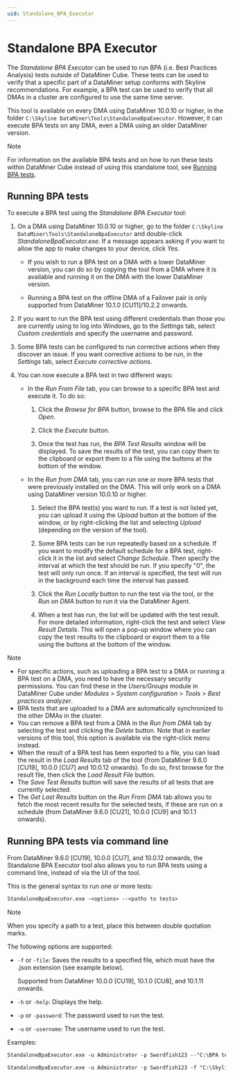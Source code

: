 ```yaml
---
uid: Standalone_BPA_Executor
---
```


# Standalone BPA Executor

The *Standalone BPA Executor* can be used to run BPA (i.e. Best Practices Analysis) tests outside of DataMiner Cube. These tests can be used to verify that a specific part of a DataMiner setup conforms with Skyline recommendations. For example, a BPA test can be used to verify that all DMAs in a cluster are configured to use the same time server.

This tool is available on every DMA using DataMiner 10.0.10 or higher, in the folder `C:\Skyline DataMiner\Tools\StandaloneBpaExecutor`. However, it can execute BPA tests on any DMA, even a DMA using an older DataMiner version.

> [!NOTE]
> For information on the available BPA tests and on how to run these tests within DataMiner Cube instead of using this standalone tool, see [Running BPA tests](xref:Running_BPA_tests).

## Running BPA tests

To execute a BPA test using the *Standalone BPA Executor* tool:

1. On a DMA using DataMiner 10.0.10 or higher, go to the folder `C:\Skyline DataMiner\Tools\StandaloneBpaExecutor` and double-click *StandaloneBpaExecutor.exe*. If a message appears asking if you want to allow the app to make changes to your device, click *Yes*.

   - If you wish to run a BPA test on a DMA with a lower DataMiner version, you can do so by copying the tool from a DMA where it is available and running it on the DMA with the lower DataMiner version.

   - Running a BPA test on the offline DMA of a Failover pair is only supported from DataMiner 10.1.0 \[CU11]/10.2.2 onwards.

1. If you want to run the BPA test using different credentials than those you are currently using to log into Windows, go to the *Settings* tab, select *Custom credentials* and specify the username and password.

1. Some BPA tests can be configured to run corrective actions when they discover an issue. If you want corrective actions to be run, in the *Settings* tab, select *Execute corrective actions*.

1. You can now execute a BPA test in two different ways:

   - In the *Run From File* tab, you can browse to a specific BPA test and execute it. To do so:

     1. Click the *Browse for BPA* button, browse to the BPA file and click *Open*.

     1. Click the *Execute* button.

     1. Once the test has run, the *BPA Test Results* window will be displayed. To save the results of the test, you can copy them to the clipboard or export them to a file using the buttons at the bottom of the window.

   - In the *Run from DMA* tab, you can run one or more BPA tests that were previously installed on the DMA. This will only work on a DMA using DataMiner version 10.0.10 or higher.

     1. Select the BPA test(s) you want to run. If a test is not listed yet, you can upload it using the *Upload* button at the bottom of the window, or by right-clicking the list and selecting *Upload* (depending on the version of the tool).

     1. Some BPA tests can be run repeatedly based on a schedule. If you want to modify the default schedule for a BPA test, right-click it in the list and select *Change Schedule*. Then specify the interval at which the test should be run. If you specify "0", the test will only run once. If an interval is specified, the test will run in the background each time the interval has passed.

     1. Click the *Run Locally* button to run the test via the tool, or the *Run on DMA* button to run it via the DataMiner Agent.

     1. When a test has run, the list will be updated with the test result. For more detailed information, right-click the test and select *View Result Details*. This will open a pop-up window where you can copy the test results to the clipboard or export them to a file using the buttons at the bottom of the window.

> [!NOTE]
>
> - For specific actions, such as uploading a BPA test to a DMA or running a BPA test on a DMA, you need to have the necessary security permissions. You can find these in the *Users/Groups* module in DataMiner Cube under *Modules > System configuration > Tools > Best practices analyzer*.
> - BPA tests that are uploaded to a DMA are automatically synchronized to the other DMAs in the cluster.
> - You can remove a BPA test from a DMA in the *Run from DMA* tab by selecting the test and clicking the *Delete* button. Note that in earlier versions of this tool, this option is available via the right-click menu instead.
> - When the result of a BPA test has been exported to a file, you can load the result in the *Load Results* tab of the tool (from DataMiner 9.6.0 \[CU19], 10.0.0 \[CU7] and 10.0.12 onwards). To do so, first browse for the result file, then click the *Load Result File* button.
> - The *Save Test Results* button will save the results of all tests that are currently selected.
> - The *Get Last Results* button on the *Run From DMA* tab allows you to fetch the most recent results for the selected tests, if these are run on a schedule (from DataMiner 9.6.0 \[CU21], 10.0.0 \[CU9] and 10.1.1 onwards).

## Running BPA tests via command line

From DataMiner 9.6.0 \[CU19], 10.0.0 \[CU7], and 10.0.12 onwards, the Standalone BPA Executor tool also allows you to run BPA tests using a command line, instead of via the UI of the tool.

This is the general syntax to run one or more tests:

```txt
StandaloneBpaExecutor.exe -<options> --<paths to tests>
```

> [!NOTE]
> When you specify a path to a test, place this between double quotation marks.

The following options are supported:

- `-f` or `-file`: Saves the results to a specified file, which must have the .json extension (see example below).

    Supported from DataMiner 10.0.0 \[CU19], 10.1.0 \[CU8], and 10.1.11 onwards.

- `-h` or `-help`: Displays the help.

- `-p` or `-password`: The password used to run the test.

- `-u` or `-username`: The username used to run the test.

Examples:

```txt
StandaloneBpaExecutor.exe -u Administrator -p Swordfish123 --"C:\BPA tests\AnalyzeStartupLogs\AnalyzeStartupLogsBpa.dll" "C:\BPA tests\StandaloneBpaExecutor\ReportActiveRTE\ReportActiveRTE.dll"

StandaloneBpaExecutor.exe -u Administrator -p Swordfish123 -f "C:\Skyline DataMiner\Tools\StandaloneBpaExecutor\test.json" --"C:\Skyline DataMiner\Tools\StandaloneBpaExecutor\Check System Health.dll"
```
